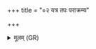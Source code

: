 +++
title = "०२ यत्र तपः पराक्रम्य"

+++
<details><summary>मूलम् (GR)</summary>

यत्र तपः पराक्रम्य  
ऋतं धारयत्य् उत्तरम् ।  
व्रतं च यत्र श्रद्धा च  
ब्रह्मापः समाहिताः  
स्कम्भं (…) ॥
</details>